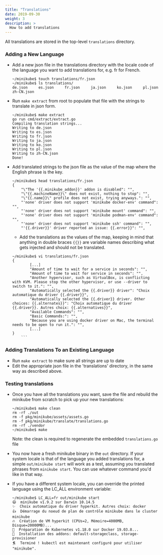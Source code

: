 ```yaml
---
title: "Translations"
date: 2019-09-30
weight: 3
description: >
  How to add translations
---
```


All translations are stored in the top-level `translations` directory.

### Adding a New Language
* Add a new json file in the translations directory with the locale code of the language you want to add
  translations for, e.g. fr for French.
	```
	~/minikube$ touch translations/fr.json
	~/minikube$ ls translations/
	de.json		es.json		fr.json		ja.json		ko.json		pl.json		zh-CN.json
	```
* Run `make extract` from root to populate that file with the strings to translate in json
  form.
	```
	~/minikube$ make extract
	go run cmd/extract/extract.go
	Compiling translation strings...
	Writing to de.json
	Writing to es.json
	Writing to fr.json
	Writing to ja.json
	Writing to ko.json
	Writing to pl.json
	Writing to zh-CN.json
	Done!
	```
* Add translated strings to the json file as the value of the map where the English phrase is the key.
	```
	~/minikube$ head translations/fr.json 
	{
		"\"The '{{.minikube_addon}}' addon is disabled": "",
		"\"{{.machineName}}\" does not exist, nothing to stop": "",
		"\"{{.name}}\" profile does not exist, trying anyways.": "",
		"'none' driver does not support 'minikube docker-env' command": "",
		"'none' driver does not support 'minikube mount' command": "",
		"'none' driver does not support 'minikube podman-env' command": "",
		"'none' driver does not support 'minikube ssh' command": "",
		"'{{.driver}}' driver reported an issue: {{.error}}": "",
	```
	* Add the translations as the values of the map, keeping in mind that anything in double braces `{{}}` are variable names describing what gets injected and should not be translated.
	```
	~/minikube$ vi translations/fr.json
	{
        	[...]
        	"Amount of time to wait for a service in seconds": "",
        	"Amount of time to wait for service in seconds": "",
        	"Another hypervisor, such as VirtualBox, is conflicting with KVM. Please stop the other hypervisor, or use --driver to switch to it.": "",
        	"Automatically selected the {{.driver}} driver": "Choix automatique du driver {{.driver}}",
        	"Automatically selected the {{.driver}} driver. Other choices: {{.alternates}}": "Choix automatique du driver {{.driver}}. Autres choix: {{.alternatives}}",
        	"Available Commands": "",
        	"Basic Commands:": "",
        	"Because you are using docker driver on Mac, the terminal needs to be open to run it.": "",
        	[...]
	}
        ```
	
### Adding Translations To an Existing Language
* Run `make extract` to make sure all strings are up to date
* Edit the appropriate json file in the 'translations' directory, in the same way as described above.

### Testing translations
* Once you have all the translations you want, save the file and rebuild the minikube from scratch to pick up your new translations:
	```
	~/minikube$ make clean
	rm -rf ./out
	rm -f pkg/minikube/assets/assets.go
	rm -f pkg/minikube/translate/translations.go
	rm -rf ./vendor
	~/minikube$ make
	```
	Note: the clean is required to regenerate the embedded `translations.go` file

* You now have a fresh minikube binary in the `out` directory. If your system locale is that of the language you added translations for, a simple `out/minikube start` will work as a test, assuming you translated phrases from `minikube start`. You can use whatever command you'd like in that way. 

* If you have a different system locale, you can override the printed language using the LC_ALL environment variable:
	```
	~/minikube$ LC_ALL=fr out/minikube start
	😄  minikube v1.9.2 sur Darwin 10.14.5
	✨  Choix automatique du driver hyperkit. Autres choix: docker
	👍  Démarrage du noeud de plan de contrôle minikube dans le cluster minikube
	🔥  Création de VM hyperkit (CPUs=2, Mémoire=4000MB, Disque=20000MB)...
	🐳  Préparation de Kubernetes v1.18.0 sur Docker 19.03.8...
	🌟  Installation des addons: default-storageclass, storage-provisioner
	🏄  Terminé ! kubectl est maintenant configuré pour utiliser "minikube".
	```
